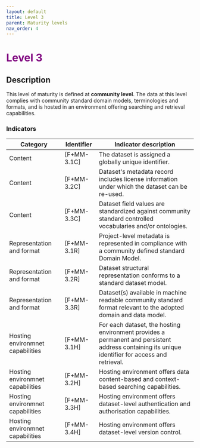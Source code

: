 ```yaml
---
layout: default
title: Level 3
parent: Maturity levels
nav_order: 4
---
```


# <span style="color:purple;font-weight:bold">Level 3</span>

## Description

This level of maturity is defined at **community level**. The data at this level complies with community standard domain models, terminologies and formats, and is hosted in an environment offering searching and retrieval capabilities.

### Indicators

| Category | Identifier | Indicator description |
| -------- | ---------- | --------------------- |
| Content | [F+MM-3.1C] | The dataset is assigned a globally unique identifier. |
| Content | [F+MM-3.2C] | Dataset's metadata record includes license information under which the dataset can be re-used. |
| Content | [F+MM-3.3C] | Dataset field values are standardized against community standard controlled vocabularies and/or ontologies. |
| Representation and format |  [F+MM-3.1R] | Project-level metadata is represented in compliance with a community defined standard Domain Model. |
| Representation and format |  [F+MM-3.2R] | Dataset structural representation conforms to a standard dataset model. |
| Representation and format |  [F+MM-3.3R] | Dataset(s) available in machine readable community standard format relevant to the adopted domain and data model. |
| Hosting environmnet capabilities | [F+MM-3.1H] | For each dataset, the hosting environment provides a permanent and persistent address containing its unique identifier for access and retrieval. |
| Hosting environmnet capabilities | [F+MM-3.2H] | Hosting environment offers data content-based and context-based searching capabilities. |
| Hosting environmnet capabilities | [F+MM-3.3H] | Hosting environment offers dataset-level authentication and authorisation capabilities. |
| Hosting environmnet capabilities | [F+MM-3.4H] | Hosting environment offers dataset-level version control. |
